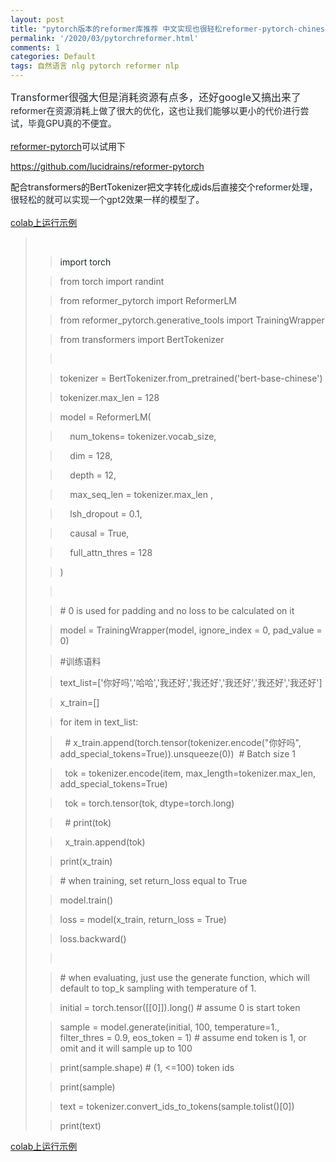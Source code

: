 ```yaml
---
layout: post
title: "pytorch版本的reformer库推荐 中文实现也很轻松reformer-pytorch-chinese"
permalink: '/2020/03/pytorchreformer.html'
comments: 1
categories: Default
tags: 自然语言 nlg pytorch reformer nlp
---
```

<span style='background-color: white; color: #24292e; font-family: , "blinkmacsystemfont" , "segoe ui" , "helvetica" , "arial" , sans-serif , "apple color emoji" , "segoe ui emoji"; font-size: 16px;'>Transformer很强大但是消耗资源有点多，还好google又搞出来了</span><span style='color: #24292e; font-family: , "blinkmacsystemfont" , "segoe ui" , "helvetica" , "arial" , sans-serif , "apple color emoji" , "segoe ui emoji";'>reformer在资源消耗上做了很大的优化，这也让我们能够以更小的代价进行尝试，毕竟GPU真的不便宜。</span>  
<span style='color: #24292e; font-family: , "blinkmacsystemfont" , "segoe ui" , "helvetica" , "arial" , sans-serif , "apple color emoji" , "segoe ui emoji";'>  
</span>[reformer-pytorch](https://github.com/lucidrains/reformer-pytorch)可以试用下  
  
<https://github.com/lucidrains/reformer-pytorch>  
  
配合transformers的BertTokenizer把文字转化成ids后直接交个<span style="color: #24292e;">reformer处理，很轻松的就可以实现一个gpt2效果一样的模型了。</span>  
<span style="color: #24292e;">  
</span><span style="color: #24292e;"><a href="https://colab.research.google.com/drive/1_YJpr-8pswWccFo01tbx1xZd3tKsf8td" rel="nofollow" target="_blank">colab上运行示例</a><span style="color: black;">&nbsp;</span></span>  

<blockquote class="tr_bq"><span style="color: #24292e;"><span style="color: black;"></span></span><br/><blockquote class="tr_bq"><span style="color: #24292e;"><span style="color: black;"><span style="color: #24292e;">import torch</span></span></span></blockquote><span style="color: #24292e;"><span style="color: black;"><span style="color: #24292e;"><blockquote class="tr_bq">from torch import randint</blockquote><blockquote class="tr_bq">from reformer_pytorch import ReformerLM</blockquote><blockquote class="tr_bq">from reformer_pytorch.generative_tools import TrainingWrapper</blockquote><blockquote class="tr_bq">from transformers import BertTokenizer</blockquote><blockquote class="tr_bq"><br/></blockquote><blockquote class="tr_bq"></blockquote><blockquote class="tr_bq">tokenizer = BertTokenizer.from_pretrained('bert-base-chinese')&nbsp;</blockquote><blockquote class="tr_bq">tokenizer.max_len = 128</blockquote><blockquote class="tr_bq">model = ReformerLM(</blockquote><blockquote class="tr_bq">&nbsp; &nbsp; num_tokens= tokenizer.vocab_size,</blockquote><blockquote class="tr_bq">&nbsp; &nbsp; dim = 128,</blockquote><blockquote class="tr_bq">&nbsp; &nbsp; depth = 12,</blockquote><blockquote class="tr_bq">&nbsp; &nbsp; max_seq_len = tokenizer.max_len ,</blockquote><blockquote class="tr_bq">&nbsp; &nbsp; lsh_dropout = 0.1,</blockquote><blockquote class="tr_bq">&nbsp; &nbsp; causal = True,</blockquote><blockquote class="tr_bq">&nbsp; &nbsp; full_attn_thres = 128</blockquote><blockquote class="tr_bq">)</blockquote><blockquote class="tr_bq"><br/></blockquote><blockquote class="tr_bq"># 0 is used for padding and no loss to be calculated on it</blockquote><blockquote class="tr_bq">model = TrainingWrapper(model, ignore_index = 0, pad_value = 0)</blockquote><blockquote class="tr_bq">#训练语料</blockquote><blockquote class="tr_bq">text_list=['你好吗','哈哈','我还好','我还好','我还好','我还好','我还好']</blockquote><blockquote class="tr_bq">x_train=[]</blockquote><blockquote class="tr_bq">for item in text_list:</blockquote><blockquote class="tr_bq">&nbsp; # x_train.append(torch.tensor(tokenizer.encode("你好吗", add_special_tokens=True)).unsqueeze(0))&nbsp; # Batch size 1</blockquote><blockquote class="tr_bq">&nbsp; tok = tokenizer.encode(item, max_length=tokenizer.max_len, add_special_tokens=True)</blockquote><blockquote class="tr_bq">&nbsp; tok = torch.tensor(tok, dtype=torch.long)</blockquote><blockquote class="tr_bq">&nbsp; # print(tok)</blockquote><blockquote class="tr_bq">&nbsp; x_train.append(tok)</blockquote><blockquote class="tr_bq">print(x_train)</blockquote><blockquote class="tr_bq"># when training, set return_loss equal to True</blockquote><blockquote class="tr_bq">model.train()</blockquote><blockquote class="tr_bq">loss = model(x_train, return_loss = True)</blockquote><blockquote class="tr_bq">loss.backward()</blockquote><blockquote class="tr_bq"><br/></blockquote><blockquote class="tr_bq"># when evaluating, just use the generate function, which will default to top_k sampling with temperature of 1.</blockquote><blockquote class="tr_bq">initial = torch.tensor([[0]]).long() # assume 0 is start token</blockquote><blockquote class="tr_bq">sample = model.generate(initial, 100, temperature=1., filter_thres = 0.9, eos_token = 1) # assume end token is 1, or omit and it will sample up to 100</blockquote><blockquote class="tr_bq">print(sample.shape) # (1, &lt;=100) token ids</blockquote><blockquote class="tr_bq">print(sample)</blockquote><blockquote class="tr_bq">text = tokenizer.convert_ids_to_tokens(sample.tolist()[0])</blockquote><blockquote class="tr_bq">print(text)</blockquote></span></span></span></blockquote>

<a href="https://colab.research.google.com/drive/1_YJpr-8pswWccFo01tbx1xZd3tKsf8td" rel="nofollow" target="_blank">colab上运行示例</a>